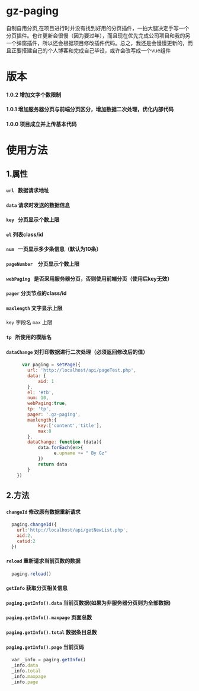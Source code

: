 # gz-paging
自制自用分页,在项目进行时并没有找到好用的分页插件，一拍大腿决定手写一个分页插件。也许更新会很慢（因为要过年），而且现在优先完成公司项目和我的另一个弹窗插件，所以还会根据项目修改插件代码。总之，我还是会慢慢更新的，而且正要搭建自己的个人博客和完成自己毕设，或许会改写成一个vue组件
# 版本
#### 1.0.2 增加文字个数限制
#### 1.0.1 增加服务器分页与前端分页区分，增加数据二次处理，优化内部代码
#### 1.0.0 项目成立并上传基本代码
# 使用方法
## 1.属性
#### `url`   数据请求地址
#### `data`  请求时发送的数据信息
#### `key`   分页显示个数上限
#### `el`    列表class/id
#### `num`   一页显示多少条信息（默认为10条）
#### `pageNumber `  分页显示个数上限
#### `webPaging`   是否采用服务器分页，否则使用前端分页（使用后key无效）
#### `pager` 分页节点的class/id
#### `maxlength` 文字显示上限
`key` 字段名 `max` 上限 
#### `tp`    所使用的模版名
#### `dataChange` 对打印数据进行二次处理（必须返回修改后的值）
```javascript
      var paging = setPage({
        url: 'http://localhost/api/pageTest.php',
        data: {
            aid: 1
        },
        el: '#tb',
        num: 10,
        webPaging:true,
        tp: 'tp',
        pager: '.gz-paging',
        maxlength:{
            key:['content','title'],
            max:8
        },
        dataChange: function (data){
            data.forEach(e=>{
                  e.upname += " By Gz"
            })
            return data
        }
    })
```
## 2.方法
#### `changeId` 修改原有数据重新请求
```javascript
  paging.changeId({
    url:'http://localhost/api/getNewList.php',
    aid:2,
    catid:2
  })
```
#### `reload` 重新请求当前页数的数据
```javascript
  paging.reload()
```
#### `getInfo` 获取分页相关信息
#### `paging.getInfo().data` 当前页数据(如果为非服务器分页则为全部数据)
#### `paging.getInfo().maxpage` 页面总数
#### `paging.getInfo().total` 数据条目总数
#### `paging.getInfo().page` 当前页码
```javascript
  var _info = paging.getInfo()
  _info.data 
  _info.total
  _info.maxpage 
  _info.page
```
